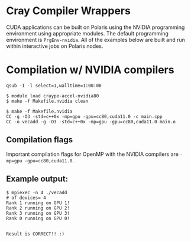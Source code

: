 # Cray Compiler Wrappers
CUDA applications can be built on Polaris using the NVIDIA programming environment using appropriate modules. The default programming environment is `PrgEnv-nvidia`. All of the examples below are built and run within interactive jobs on Polaris nodes.

# Compilation w/ NVIDIA compilers
```
qsub -I -l select=1,walltime=1:00:00

$ module load craype-accel-nvidia80
$ make -f Makefile.nvidia clean

$ make -f Makefile.nvidia
CC -g -O3 -std=c++0x -mp=gpu -gpu=cc80,cuda11.0 -c main.cpp
CC -o vecadd -g -O3 -std=c++0x -mp=gpu -gpu=cc80,cuda11.0 main.o 
```
## Compilation flags
Important compilation flags for OpenMP with the NVIDIA compilers are `-mp=gpu -gpu=cc80,cuda11.0`.

## Example output:
```
$ mpiexec -n 4 ./vecadd
# of devices= 4
Rank 1 running on GPU 1!
Rank 2 running on GPU 2!
Rank 3 running on GPU 3!
Rank 0 running on GPU 0!


Result is CORRECT!! :)
```
